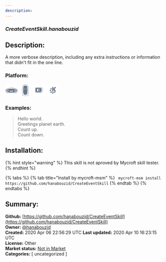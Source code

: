 ```yaml
---
description: 
---
```


### _CreateEventSkill.hanabouzid_  
## Description:  
A more verbose description, including any extra instructions or
information that didn't fit in the one line.  
  
  
### Platform:  
 ![Mark I](../.gitbook/assets/mark-1-icon.png)  ![Mark II](../.gitbook/assets/mark-2-icon.png)  ![Picroft](../.gitbook/assets/picroft-icon.png)  ![plasmoid](../.gitbook/assets/kde.png)   
### Examples:  
> Hello world.  
> Greetings planet earth.  
> Count up.  
> Count down.  
  
## Installation:  
{% hint style="warning" %}
This skill is not aproved by Mycroft skill tester.
{% endhint %}
    
{% tabs %}
{% tab title="Install by mycroft-msm" %}
``` mycroft-msm install https://github.com/hanabouzid/CreateEventSkill```
{% endtab %}
  {% endtabs %}
    
## Summary:  
**Github:** [https://github.com/hanabouzid/CreateEventSkill](https://github.com/hanabouzid/CreateEventSkill)  
**Owner:** [@hanabouzid](https://github.com/hanabouzid)  
**Created:** 2020 Apr 06 22:56:29 UTC  **Last updated:** 2020 Apr 10 16:23:15 UTC  
**License:** Other  
**Market status:** [Not in Market](https://market.mycroft.ai/skill/)  
**Categories:** [ uncategorized ]   
